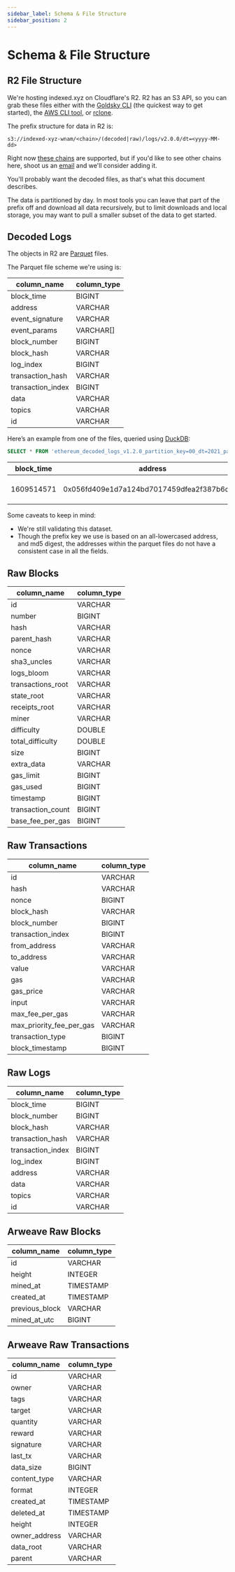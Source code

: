```yaml
---
sidebar_label: Schema & File Structure
sidebar_position: 2
---
```


# Schema & File Structure

## R2 File Structure

We're hosting indexed.xyz on Cloudflare's R2. R2 has an S3 API, so you can grab these files either with the [Goldsky CLI](https://docs.goldsky.com/references/cli) (the quickest way to get started), the [AWS CLI tool](/dataset/awscli.md), or [rclone](/dataset/rclone.md).

The prefix structure for data in R2 is:

`s3://indexed-xyz-wnam/<chain>/(decoded|raw)/logs/v2.0.0/dt=<yyyy-MM-dd>`

Right now [these chains](chains.md) are supported, but if you'd like to see other chains here, shoot us an [email](mailto:support@goldsky.com) and we'll consider adding it.

You'll probably want the decoded files, as that's what this document describes.

The data is partitioned by day. In most tools you can leave that part of the prefix off and download all data recursively, but to limit downloads and local storage, you may want to pull a smaller subset of the data to get started.

## Decoded Logs

The objects in R2 are [Parquet](https://parquet.apache.org) files.

The Parquet file scheme we're using is:

| column_name       | column_type |
| ----------------- | ----------- |
| block_time        | BIGINT      |
| address           | VARCHAR     |
| event_signature   | VARCHAR     |
| event_params      | VARCHAR[]   |
| block_number      | BIGINT      |
| block_hash        | VARCHAR     |
| log_index         | BIGINT      |
| transaction_hash  | VARCHAR     |
| transaction_index | BIGINT      |
| data              | VARCHAR     |
| topics            | VARCHAR     |
| id                | VARCHAR     |

Here’s an example from one of the files, queried using [DuckDB](https://duckdb.org):

```sql
SELECT * FROM 'ethereum_decoded_logs_v1.2.0_partition_key=00_dt=2021_part-3acd096e-279f-42aa-9c5b-b03397cf6f7f-24-134.parquet' LIMIT 1;
```

| block_time | address                                    | event_signature                   | event_params                                                                                    | block_number | block_hash                                                         | log_index | transaction_hash                                                   | transaction_index | data                                                               | topics                                                                                                                                                                                                   | id                                                                               |
| ---------- | ------------------------------------------ | --------------------------------- | ----------------------------------------------------------------------------------------------- | ------------ | ------------------------------------------------------------------ | --------- | ------------------------------------------------------------------ | ----------------- | ------------------------------------------------------------------ | -------------------------------------------------------------------------------------------------------------------------------------------------------------------------------------------------------- | -------------------------------------------------------------------------------- |
| 1609514571 | 0x056fd409e1d7a124bd7017459dfea2f387b6d5cd | Transfer(address,address,uint256) | [0xd24400ae8BfEBb18cA49Be86258a3C749cf46853, 0xe2983860a018FB295ec08C3B63A487874E4d1469, 25000] | 11569225     | 0x8911437fe4d3dad8e887ab58dc4107595cb2541bc3d1fbb27ba6da9dfb12bd50 | 4         | 0xc9e3cb4357516616abddc10f5e63795694e5dbd7bcfa88b757a9aab076263066 | 11                | 0x00000000000000000000000000000000000000000000000000000000000061a8 | 0xddf252ad1be2c89b69c2b068fc378daa952ba7f163c4a11628f55a4df523b3ef,0x000000000000000000000000d24400ae8bfebb18ca49be86258a3c749cf46853,0x000000000000000000000000e2983860a018fb295ec08c3b63a487874e4d1469 | decoded_log_0x8911437fe4d3dad8e887ab58dc4107595cb2541bc3d1fbb27ba6da9dfb12bd50_4 |

Some caveats to keep in mind:

- We're still validating this dataset.
- Though the prefix key we use is based on an all-lowercased address, and md5 digest, the addresses within the parquet files do not have a consistent case in all the fields.

## Raw Blocks

| column_name       | column_type |
| ----------------- | ----------- |
| id                | VARCHAR     |
| number            | BIGINT      |
| hash              | VARCHAR     |
| parent_hash       | VARCHAR     |
| nonce             | VARCHAR     |
| sha3_uncles       | VARCHAR     |
| logs_bloom        | VARCHAR     |
| transactions_root | VARCHAR     |
| state_root        | VARCHAR     |
| receipts_root     | VARCHAR     |
| miner             | VARCHAR     |
| difficulty        | DOUBLE      |
| total_difficulty  | DOUBLE      |
| size              | BIGINT      |
| extra_data        | VARCHAR     |
| gas_limit         | BIGINT      |
| gas_used          | BIGINT      |
| timestamp         | BIGINT      |
| transaction_count | BIGINT      |
| base_fee_per_gas  | BIGINT      |

## Raw Transactions

| column_name              | column_type |
| ------------------------ | ----------- |
| id                       | VARCHAR     |
| hash                     | VARCHAR     |
| nonce                    | BIGINT      |
| block_hash               | VARCHAR     |
| block_number             | BIGINT      |
| transaction_index        | BIGINT      |
| from_address             | VARCHAR     |
| to_address               | VARCHAR     |
| value                    | VARCHAR     |
| gas                      | VARCHAR     |
| gas_price                | VARCHAR     |
| input                    | VARCHAR     |
| max_fee_per_gas          | VARCHAR     |
| max_priority_fee_per_gas | VARCHAR     |
| transaction_type         | BIGINT      |
| block_timestamp          | BIGINT      |

## Raw Logs

| column_name       | column_type |
| ----------------- | ----------- |
| block_time        | BIGINT      |
| block_number      | BIGINT      |
| block_hash        | VARCHAR     |
| transaction_hash  | VARCHAR     |
| transaction_index | BIGINT      |
| log_index         | BIGINT      |
| address           | VARCHAR     |
| data              | VARCHAR     |
| topics            | VARCHAR     |
| id                | VARCHAR     |

## Arweave Raw Blocks

| column_name    | column_type |
| -------------- | ----------- |
| id             | VARCHAR     |
| height         | INTEGER     |
| mined_at       | TIMESTAMP   |
| created_at     | TIMESTAMP   |
| previous_block | VARCHAR     |
| mined_at_utc   | BIGINT      |

## Arweave Raw Transactions

| column_name   | column_type |
| ------------- | ----------- |
| id            | VARCHAR     |
| owner         | VARCHAR     |
| tags          | VARCHAR     |
| target        | VARCHAR     |
| quantity      | VARCHAR     |
| reward        | VARCHAR     |
| signature     | VARCHAR     |
| last_tx       | VARCHAR     |
| data_size     | BIGINT      |
| content_type  | VARCHAR     |
| format        | INTEGER     |
| created_at    | TIMESTAMP   |
| deleted_at    | TIMESTAMP   |
| height        | INTEGER     |
| owner_address | VARCHAR     |
| data_root     | VARCHAR     |
| parent        | VARCHAR     |
